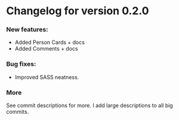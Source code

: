 # Changelog for version 0.2.0
### New features:
* Added Person Cards + docs
* Added Comments + docs

### Bug fixes:
* Improved SASS neatness.

### More
See commit descriptions for more. I add large descriptions to all big commits.
